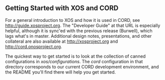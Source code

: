 ## Getting Started with XOS and CORD

For a general introduction to XOS and how it is used in CORD, see
http://guide.xosproject.org. The "Developer Guide" at that URL is
especially helpful, although it is sync'ed with the previous
release (Burwell), which lags what's in master.
Additional design notes, presentations, and other collateral are 
also available at http://xosproject.org and http://cord.onosproject.org.

The quickest way to get started is to look at the collection of
canned configurations in *xos/configurations*. The *cord* 
configuration in that directory corresponds to our current 
CORD development environment, and the README you'll find there
will help you get started.
